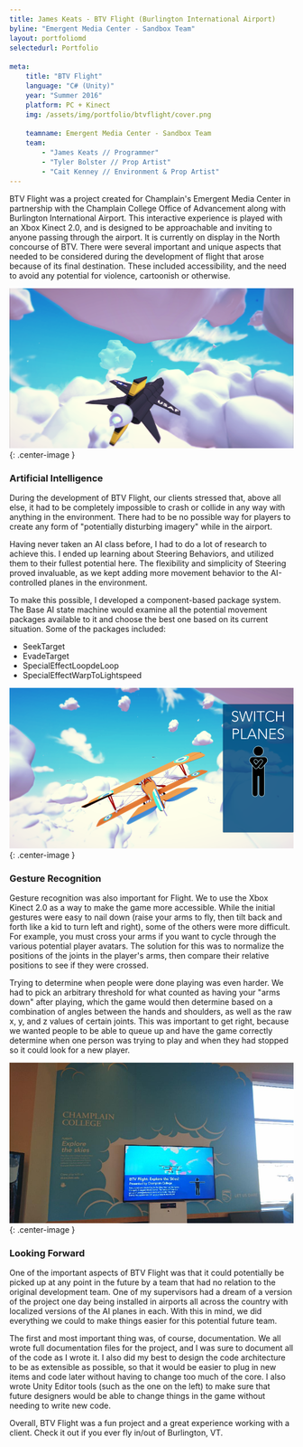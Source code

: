 ```yaml
---
title: James Keats - BTV Flight (Burlington International Airport)
byline: "Emergent Media Center - Sandbox Team"
layout: portfoliomd
selectedurl: Portfolio

meta:
    title: "BTV Flight"
    language: "C# (Unity)"
    year: "Summer 2016"
    platform: PC + Kinect
    img: /assets/img/portfolio/btvflight/cover.png

    teamname: Emergent Media Center - Sandbox Team
    team:
        - "James Keats // Programmer"
        - "Tyler Bolster // Prop Artist"
        - "Cait Kenney // Environment & Prop Artist"
---
```


BTV Flight was a project created for Champlain's Emergent Media Center in partnership with the Champlain College Office of Advancement along with Burlington International Airport. This interactive experience is played with an Xbox Kinect 2.0, and is designed to be approachable and inviting to anyone passing through the airport. It is currently on display in the North concourse of BTV. There were several important and unique aspects that needed to be considered during the development of flight that arose because of its final destination. These included accessibility, and the need to avoid any potential for violence, cartoonish or otherwise.

![](/assets/img/portfolio/btvflight/1-2.png){: .center-image }

### Artificial Intelligence

During the development of BTV Flight, our clients stressed that, above all else, it had to be completely impossible to crash or collide in any way with anything in the environment. There had to be no possible way for players to create any form of "potentially disturbing imagery" while in the airport.

Having never taken an AI class before, I had to do a lot of research to achieve this. I ended up learning about Steering Behaviors, and utilized them to their fullest potential here. The flexibility and simplicity of Steering proved invaluable, as we kept adding more movement behavior to the AI-controlled planes in the environment.

To make this possible, I developed a component-based package system. The Base AI state machine would examine all the potential movement packages available to it and choose the best one based on its current situation. Some of the packages included:
* SeekTarget
* EvadeTarget
* SpecialEffectLoopdeLoop
* SpecialEffectWarpToLightspeed

![](/assets/img/portfolio/btvflight/3.png){: .center-image }

### Gesture Recognition

Gesture recognition was also important for Flight. We to use the Xbox Kinect 2.0 as a way to make the game more accessible. While the initial gestures were easy to nail down (raise your arms to fly, then tilt back and forth like a kid to turn left and right), some of the others were more difficult. For example, you must cross your arms if you want to cycle through the various potential player avatars. The solution for this was to normalize the positions of the joints in the player's arms, then compare their relative positions to see if they were crossed.

Trying to determine when people were done playing was even harder. We had to pick an arbitrary threshold for what counted as having your "arms down" after playing, which the game would then determine based on a combination of angles between the hands and shoulders, as well as the raw x, y, and z values of certain joints. This was important to get right, because we wanted people to be able to queue up and have the game correctly determine when one person was trying to play and when they had stopped so it could look for a new player.

![](/assets/img/portfolio/btvflight/btv_flight_with_vinyl.jpg){: .center-image }

### Looking Forward

One of the important aspects of BTV Flight was that it could potentially be picked up at any point in the future by a team that had no relation to the original development team. One of my supervisors had a dream of a version of the project one day being installed in airports all across the country with localized versions of the AI planes in each. With this in mind, we did everything we could to make things easier for this potential future team.

The first and most important thing was, of course, documentation. We all wrote full documentation files for the project, and I was sure to document all of the code as I wrote it. I also did my best to design the code architecture to be as extensible as possible, so that it would be easier to plug in new items and code later without having to change too much of the core. I also wrote Unity Editor tools (such as the one on the left) to make sure that future designers would be able to change things in the game without needing to write new code.

Overall, BTV Flight was a fun project and a great experience working with a client. Check it out if you ever fly in/out of Burlington, VT.
